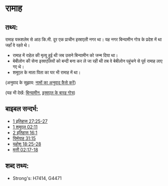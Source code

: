 # रामाह #

## तथ्य: ##

रामाह यरूशलेम से आठ कि.मी. दूर एक प्राचीन इस्राएली नगर था। यह नगर बिन्यामीन गोत्र के प्रदेश में था जहाँ वे रहते थे।

* रामाह में राहेल की मृत्यु हुई थी जब उसने बिन्यामीन को जन्म दिया था।
* बेबीलोन की सेना इस्राएलियों को बन्दी बना कर ले जा रही थी तब वे बेबीलोन पहुंचने से पूर्व रामाह लाए गए थे।
* शमूएल के माता पिता का घर भी रामाह में था।

(अनुवाद के सुझाव: [नामों का अनुवाद कैसे करें](rc://en/ta/man/translate/translate-names))

(यह भी देखें: [बिन्यामीन](../names/benjamin.md), [इस्राएल के बारह गोत्र](../other/12tribesofisrael.md))

## बाइबल सन्दर्भ: ##

* [1 इतिहास 27:25-27](rc://en/tn/help/1ch/27/25)
* [1 शमूएल 02:11](rc://en/tn/help/1sa/02/11)
* [2 इतिहास 16:1](rc://en/tn/help/2ch/16/01)
* [यिर्मयाह 31:15](rc://en/tn/help/jer/31/15)
* [यहोशू 18:25-28](rc://en/tn/help/jos/18/25)
* [मत्ती 02:17-18](rc://en/tn/help/mat/02/17)

## शब्द तथ्य: ##

* Strong's: H7414, G4471
